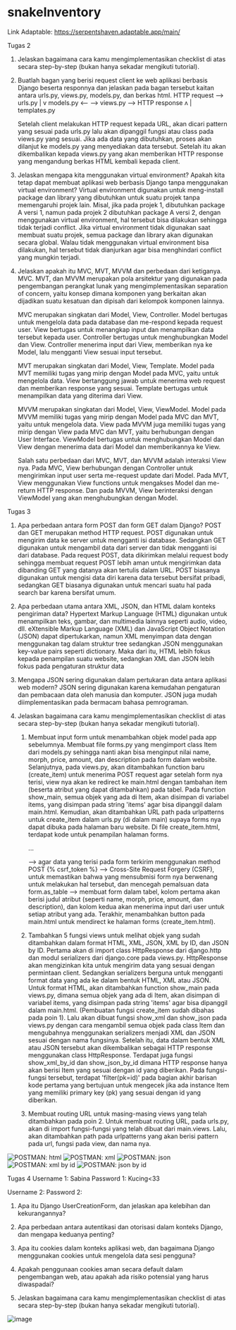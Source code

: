 # snakeInventory
Link Adaptable: https://serpentshaven.adaptable.app/main/

Tugas 2
1. Jelaskan bagaimana cara kamu mengimplementasikan checklist di atas secara step-by-step (bukan hanya sekadar mengikuti tutorial).


2. Buatlah bagan yang berisi request client ke web aplikasi berbasis Django beserta responnya dan jelaskan pada bagan tersebut kaitan antara urls.py,
   views.py, models.py, dan berkas html.
    HTTP request -->  urls.py
                        |
                        v
models.py   <-- -->  views.py --> HTTP response
                        ʌ
                        |
                   templates.py
    
    Setelah client melakukan HTTP request kepada URL, akan dicari pattern yang sesuai pada urls.py lalu akan dipanggil fungsi atau class pada
    views.py yang sesuai. Jika ada data yang dibutuhkan, proses akan dilanjut ke models.py yang menyediakan data tersebut. Setelah itu akan
    dikembalikan kepada views.py yang akan memberikan HTTP response yang mengandung berkas HTML kembali kepada client.


3. Jelaskan mengapa kita menggunakan virtual environment? Apakah kita tetap dapat membuat aplikasi web berbasis Django
   tanpa menggunakan virtual environment?
   Virtual environment digunakan untuk meng-install package dan library yang dibutuhkan untuk suatu projek tanpa memengaruhi projek lain. Misal,
   jika pada projek 1, dibutuhkan package A versi 1, namun pada projek 2 dibutuhkan package A versi 2, dengan menggunakan virtual environment, hal
   tersebut bisa dilakukan sehingga tidak terjadi conflict. Jika virtual environment tidak digunakan saat membuat suatu projek, semua package dan
   library akan digunakan secara global. Walau tidak menggunakan virtual environment bisa dilakukan, hal tersebut tidak dianjurkan agar bisa
   menghindari conflict yang mungkin terjadi.

4. Jelaskan apakah itu MVC, MVT, MVVM dan perbedaan dari ketiganya.
    MVC. MVT, dan MVVM merupakan pola arsitektur yang digunakan pada pengembangan perangkat lunak yang mengimplementasikan separation of concern,
    yaitu konsep dimana komponen yang berkaitan akan dijadikan suatu kesatuan dan dipisah dari kelompok komponen lainnya.
    
    MVC merupakan singkatan dari Model, View, Controller.
    Model bertugas untuk mengelola data pada database dan me-respond kepada request user.
    View bertugas untuk menangkap input dan menampilkan data tersebut kepada user.
    Controller bertugas untuk menghubungkan Model dan View. Controller menerima input dari View, memberikan nya ke Model, lalu mengganti View
    sesuai input tersebut.

    MVT merupakan singkatan dari Model, View, Template.
    Model pada MVT memiliki tugas yang mirip dengan Model pada MVC, yaitu untuk mengelola data.
    View bertanggung jawab untuk menerima web request dan memberikan response yang sesuai.
    Template bertugas untuk menampilkan data yang diterima dari View.

    MVVM merupakan singkatan dari Model, View, ViewModel.
    Model pada MVVM memiliki tugas yang mirip dengan Model pada MVC dan MVT, yaitu untuk mengelola data.
    View pada MVVM juga memiliki tugas yang mirip dengan View pada MVC dan MVT, yaitu berhubungan dengan User Interface.
    ViewModel bertugas untuk menghubungkan Model dan View dengan menerima data dari Model dan memberikannya ke View.

    Salah satu perbedaan dari MVC, MVT, dan MVVM adalah interaksi View nya. Pada MVC, View berhubungan dengan Controller untuk mengirimkan input
    user serta me-request update dari Model. Pada MVT, View menggunakan View functions untuk mengakses Model dan me-return HTTP response. Dan pada
    MVVM, View berinteraksi dengan ViewModel yang akan menghubungkan dengan Model.


Tugas 3
1. Apa perbedaan antara form POST dan form GET dalam Django?
   POST dan GET merupakan method HTTP request. POST digunakan untuk mengirim data ke server untuk mengganti isi database. Sedangkan GET digunakan untuk mengambil data dari server dan tidak mengganti isi dari database. Pada request POST, data dikirimkan melalui request body sehingga membuat request POST lebih aman untuk mengirimkan data dibanding GET yang datanya akan tertulis dalam URL. POST biasanya digunakan untuk mengisi data diri karena data tersebut bersifat pribadi, sedangkan GET biasanya digunakan untuk mencari suatu hal pada search bar karena bersifat umum.

2. Apa perbedaan utama antara XML, JSON, dan HTML dalam konteks pengiriman data?
   Hypertext Markup Language (HTML) digunakan untuk menampilkan teks, gambar, dan multimedia lainnya seperti audio, video, dll. eXtensible Markup Language (XML) dan JavaScript Object Notation (JSON) dapat dipertukarkan, namun XML menyimpan data dengan menggunakan tag dalam struktur tree sedangkan JSON menggunakan key-value pairs seperti dictionary. Maka dari itu, HTML lebih fokus kepada penampilan suatu website, sedangkan XML dan JSON lebih fokus pada pengaturan struktur data

3. Mengapa JSON sering digunakan dalam pertukaran data antara aplikasi web modern?
   JSON sering digunakan karena kemudahan pengaturan dan pembacaan data oleh manusia dan komputer. JSON juga mudah diimplementasikan pada bermacam bahasa pemrograman.

4. Jelaskan bagaimana cara kamu mengimplementasikan checklist di atas secara step-by-step (bukan hanya sekadar mengikuti
   tutorial).
   1. Membuat input form untuk menambahkan objek model pada app sebelumnya.
      Membuat file forms.py yang mengimport class Item dari models.py sehingga nanti akan bisa menginput nilai name, morph, price, amount, dan description pada form dalam website. Selanjutnya, pada views.py, akan ditambahkan function baru (create_item) untuk menerima POST request agar setelah form nya terisi, view nya akan ke redirect ke main.html dengan tambahan item (beserta atribut yang dapat ditambahkan) pada tabel. Pada function show_main, semua objek yang ada di Item, akan disimpan di variabel items, yang disimpan pada string 'items' agar bisa dipanggil dalam main.html. Kemudian, akan ditambahkan URL path pada urlpatterns untuk create_item dalam urls.py (di dalam main) supaya forms nya dapat dibuka pada halaman baru website. Di file create_item.html, terdapat kode untuk penampilan halaman forms.
      <form method="POST">...</form> --> agar data yang terisi pada form terkirim menggunakan method POST
      {% csrf_token %} --> Cross-Site Request Forgery (CSRF), untuk memastikan bahwa yang mensubmisi form nya berwenang untuk melakukan hal tersebut, dan mencegah pemalsuan data
      form.as_table --> membuat form dalam tabel, kolom pertama akan berisi judul atribut (seperti name, morph, price, amount, dan description), dan kolom kedua akan menerima input dari user untuk setiap atribut yang ada.
      Terakhir, menambahkan button pada main.html untuk mendirect ke halaman forms (create_item.html).

   2. Tambahkan 5 fungsi views untuk melihat objek yang sudah ditambahkan dalam format HTML, XML, JSON, XML by ID, dan
      JSON by ID.
      Pertama akan di import class HttpResponse dari django.http dan modul serializers dari django.core pada views.py. HttpResponse akan mengizinkan kita untuk mengirim data yang sesuai dengan permintaan client. Sedangkan serializers berguna untuk mengganti format data yang ada ke dalam bentuk HTML, XML atau JSON.
      Untuk format HTML, akan ditambahkan function show_main pada views.py, dimana semua objek yang ada di Item, akan disimpan di variabel items, yang disimpan pada string 'items' agar bisa dipanggil dalam main.html. (Pembuatan fungsi create_item sudah dibahas pada poin 1).
      Lalu akan dibuat fungsi show_xml dan show_json pada views.py dengan cara mengambil semua objek pada class Item dan mengubahnya menggunakan serializers menjadi XML dan JSON sesuai dengan nama fungsinya. Setelah itu, data dalam bentuk XML atau JSON tersebut akan dikembalikan sebagai HTTP response menggunakan class HttpResponse.
      Terdapat juga fungsi show_xml_by_id dan show_json_by_id dimana HTTP response hanya akan berisi Item yang sesuai dengan id yang diberikan. Pada fungsi-fungsi tersebut, terdapat 'filter(pk=id)' pada bagian akhir barisan kode pertama yang bertujuan untuk mengecek jika ada instance Item yang memiliki primary key (pk) yang sesuai dengan id yang diberikan.

   3. Membuat routing URL untuk masing-masing views yang telah ditambahkan pada poin 2.
      Untuk membuat routing URL, pada urls.py, akan di import fungsi-fungsi yang telah dibuat dari main.views. Lalu, akan ditambahkan path pada urlpatterns yang akan berisi pattern pada url, fungsi pada view, dan nama nya.

![POSTMAN: html](html.png)
![POSTMAN: xml](xml.png)
![POSTMAN: json](json.png)
![POSTMAN: xml by id](<xml by id [1].png>)
![POSTMAN: json by id](<json by id [2].png>)


Tugas 4
Username 1: Sabina
Password 1: Kucing<33

Username 2:
Password 2:

1. Apa itu Django UserCreationForm, dan jelaskan apa kelebihan dan kekurangannya?
   

2. Apa perbedaan antara autentikasi dan otorisasi dalam konteks Django, dan mengapa keduanya penting?
   

3. Apa itu cookies dalam konteks aplikasi web, dan bagaimana Django menggunakan cookies untuk mengelola data sesi
   pengguna?
   

4. Apakah penggunaan cookies aman secara default dalam pengembangan web, atau apakah ada risiko potensial yang harus
   diwaspadai?


5. Jelaskan bagaimana cara kamu mengimplementasikan checklist di atas secara step-by-step (bukan hanya sekadar mengikuti
   tutorial).

![image](<Frame 5.png>)